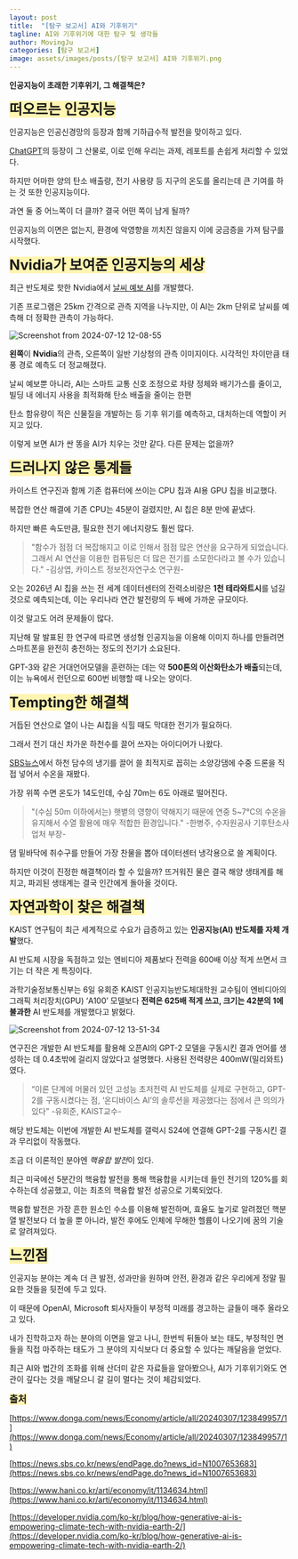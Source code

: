 ```yaml
---
layout: post
title:  "[탐구 보고서] AI와 기후위기"
tagline: AI와 기후위기에 대한 탐구 및 생각들
author: MovingJu
categories: [탐구 보고서]
image: assets/images/posts/[탐구 보고서] AI와 기후위기.png
---
```


**인공지능이 초래한 기후위기, 그 해결책은?**

<span style='background-color: #fff5b1; font-size:180%; font-weight: bold'>떠오르는 인공지능</span>

인공지능은 인공신경망의 등장과 함께 기하급수적 발전을 맞이하고 있다. 

[ChatGPT](https://ko.wikipedia.org/wiki/%EC%B1%97GPT)의 등장이 그 산물로, 이로 인해 우리는 과제, 레포트를 손쉽게 처리할 수 있었다. 

하지만 어마한 양의 탄소 배출량, 전기 사용량 등 지구의 온도를 올리는데 큰 기여를 하는 것 또한 인공지능이다. 

과연 둘 중 어느쪽이 더 클까? 결국 어떤 쪽이 남게 될까?

인공지능의 이면은 없는지, 환경에 악영향을 끼치진 않을지 이에 궁금증을 가져 탐구를 시작했다.

<span style='background-color: #fff5b1; font-size:180%; font-weight: bold'>Nvidia가 보여준 인공지능의 세상</span>

최근 반도체로 핫한 Nvidia에서 [날씨 예보 AI](https://developer.nvidia.com/ko-kr/blog/how-generative-ai-is-empowering-climate-tech-with-nvidia-earth-2/)를 개발했다.

기존 프로그램은 25km 간격으로 관측 지역을 나누지만, 이 AI는 2km 단위로 날씨를 예측해 더 정확한 관측이 가능하다.

![Screenshot from 2024-07-12 12-08-55](https://github.com/user-attachments/assets/b6306989-099f-4099-b202-e935899a6e73)

**왼쪽**이 **Nvidia**의 관측, 오른쪽이 일반 기상청의 관측 이미지이다. 시각적인 차이만큼 태풍 경로 예측도 더 정교해졌다.

날씨 예보뿐 아니라, AI는 스마트 교통 신호 조정으로 차량 정체와 배기가스를 줄이고, 빌딩 내 에너지 사용을 최적화해 탄소 배출을 줄이는 한편

탄소 함유량이 적은 신물질을 개발하는 등 기후 위기를 예측하고, 대처하는데 역할이 커지고 있다.

이렇게 보면 AI가 싼 똥을 AI가 치우는 것만 같다. 다른 문제는 없을까?

<span style='background-color: #fff5b1; font-size:180%; font-weight: bold'>드러나지 않은 통계들</span>

카이스트 연구진과 함께 기존 컴퓨터에 쓰이는 CPU 칩과 AI용 GPU 칩을 비교했다.

복잡한 연산 해결에 기존 CPU는 45분이 걸렸지만, AI 칩은 8분 만에 끝냈다.

하지만 빠른 속도만큼, 필요한 전기 에너지량도 훨씬 많다.

>"함수가 점점 더 복잡해지고 이로 인해서 점점 많은 연산을 요구하게 되었습니다. 그래서 AI 연산을 이용한 컴퓨팅은 더 많은 전기를 소모한다라고 볼 수가 있습니다." 
>-김상엽, 카이스트 정보전자연구소 연구원-

오는 2026년 AI 칩을 쓰는 전 세계 데이터센터의 전력소비량은 **1천 테라와트시**를 넘길 것으로 예측되는데, 이는 우리나라 연간 발전량의 두 배에 가까운 규모이다.

이것 말고도 어려 문제들이 많다.

지난해 말 발표된 한 연구에 따르면 생성형 인공지능을 이용해 이미지 하나를 만들려면 스마트폰을 완전히 충전하는 정도의 전기가 소요된다. 

GPT-3와 같은 거대언어모델을 훈련하는 데는 약 **500톤의 이산화탄소가 배출**되는데, 이는 뉴욕에서 런던으로 600번 비행할 때 나오는 양이다.

<span style='background-color: #fff5b1; font-size:180%; font-weight: bold'>Tempting한 해결책</span>

거듭된 연산으로 열이 나는 AI칩을 식힐 때도 막대한 전기가 필요하다.

그래서 전기 대신 차가운 하천수를 끌어 쓰자는 아이디어가 나왔다.

[SBS뉴스](https://news.sbs.co.kr/news/endPage.do?news_id=N1007653683)에서 하천 담수의 냉기를 끌어 쓸 최적지로 꼽히는 소양강댐에 수중 드론을 직접 넣어서 수온을 재봤다.

가장 위쪽 수면 온도가 14도인데, 수심 70m는 6도 아래로 떨어진다.

>"(수심 50m 이하에서는) 햇볕의 영향이 약해지기 때문에 연중 5~7℃의 수온을 유지해서 수열 활용에 매우 적합한 환경입니다."
>-한병주, 수자원공사 기후탄소사업처 부장-

댐 밑바닥에 취수구를 만들어 가장 찬물을 뽑아 데이터센터 냉각용으로 쓸 계획이다.

하지만 이것이 진정한 해결책이라 할 수 있을까? 뜨거워진 물은 결국 해양 생태계를 해치고, 파괴된 생태계는 결국 인간에게 돌아올 것이다.

<span style='background-color: #fff5b1; font-size:180%; font-weight: bold'>자연과학이 찾은 해결책</span>

KAIST 연구팀이 최근 세계적으로 수요가 급증하고 있는 **인공지능(AI) 반도체를 자체 개발**했다. 

AI 반도체 시장을 독점하고 있는 엔비디아 제품보다 전력을 600배 이상 적게 쓰면서 크기는 더 작은 게 특징이다.

과학기술정보통신부는 6일 유회준 KAIST 인공지능반도체대학원 교수팀이 엔비디아의 그래픽 처리장치(GPU) ‘A100’ 모델보다 **전력은 625배 적게 쓰고, 크기는 42분의 1에 불과한** AI 반도체를 개발했다고 밝혔다.

![Screenshot from 2024-07-12 13-51-34](https://github.com/user-attachments/assets/f56d012d-843a-424d-814f-7981bced953a)

연구진은 개발한 AI 반도체를 활용해 오픈AI의 GPT-2 모델을 구동시킨 결과 언어를 생성하는 데 0.4초밖에 걸리지 않았다고 설명했다. 사용된 전력량은 400mW(밀리와트)였다. 

>“이론 단계에 머물러 있던 고성능 초저전력 AI 반도체를 실제로 구현하고, GPT-2를 구동시켰다는 점, ‘온디바이스 AI’의 솔루션을 제공했다는 점에서 큰 의의가 있다”
>-유회준, KAIST교수-

해당 반도체는 이번에 개발한 AI 반도체를 갤럭시 S24에 연결해 GPT-2를 구동시킨 결과 무리없이 작동했다.

조금 더 이론적인 분야엔 *핵융합 발전*이 있다.

최근 미국에선 5분간의 핵융합 발전을 통해 핵융합을 시키는데 들인 전기의 120%를 회수하는데 성공했고, 이는 최초의 핵융합 발전 성공으로 기록되었다.

핵융합 발전은 가장 흔한 원소인 수소를 이용해 발전하며, 효율도 높기로 알려졌던 핵분열 발전보다 더 높을 뿐 아니라, 발전 후에도 인체에 무해한 헬륨이 나오기에 꿈의 기술로 알려져있다.

<span style='background-color: #fff5b1; font-size:180%; font-weight: bold'>느낀점</span>

인공지능 분야는 계속 더 큰 발전, 성과만을 원하며 안전, 환경과 같은 우리에게 정말 필요한 것들을 뒷전에 두고 있다.

이 때문에 OpenAI, Microsoft 퇴사자들이 부정적 미래를 경고하는 글들이 매주 올라오고 있다.

내가 진학하고자 하는 분야의 이면을 알고 나니, 한번씩 뒤돌아 보는 태도, 부정적인 면들을 직접 마주하는 태도가 그 분야의 지식보다 더 중요할 수 있다는 깨달음을 얻었다.

최근 AI와 법간의 조화를 위해 산더미 같은 자료들을 알아봤으나, AI가 기후위기와도 연관이 깊다는 것을 깨달으니 갈 길이 멀다는 것이 체감되었다.

<span style='background-color: #fff5b1; font-size:120%; font-weight: bold'>출처</span>

[https://www.donga.com/news/Economy/article/all/20240307/123849957/1](https://www.donga.com/news/Economy/article/all/20240307/123849957/1)

[https://news.sbs.co.kr/news/endPage.do?news_id=N1007653683](https://news.sbs.co.kr/news/endPage.do?news_id=N1007653683)

[https://www.hani.co.kr/arti/economy/it/1134634.html](https://www.hani.co.kr/arti/economy/it/1134634.html)

[https://developer.nvidia.com/ko-kr/blog/how-generative-ai-is-empowering-climate-tech-with-nvidia-earth-2/](https://developer.nvidia.com/ko-kr/blog/how-generative-ai-is-empowering-climate-tech-with-nvidia-earth-2/)